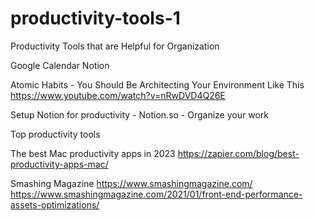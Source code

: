 # productivity-tools-1
Productivity Tools that are Helpful for Organization 

Google Calendar
Notion

Atomic Habits - You Should Be Architecting Your Environment Like This
https://www.youtube.com/watch?v=nRwDVD4Q26E

Setup Notion for productivity - Notion.so - Organize your work

Top productivity tools

The best Mac productivity apps in 2023
https://zapier.com/blog/best-productivity-apps-mac/

Smashing Magazine
https://www.smashingmagazine.com/
https://www.smashingmagazine.com/2021/01/front-end-performance-assets-optimizations/
